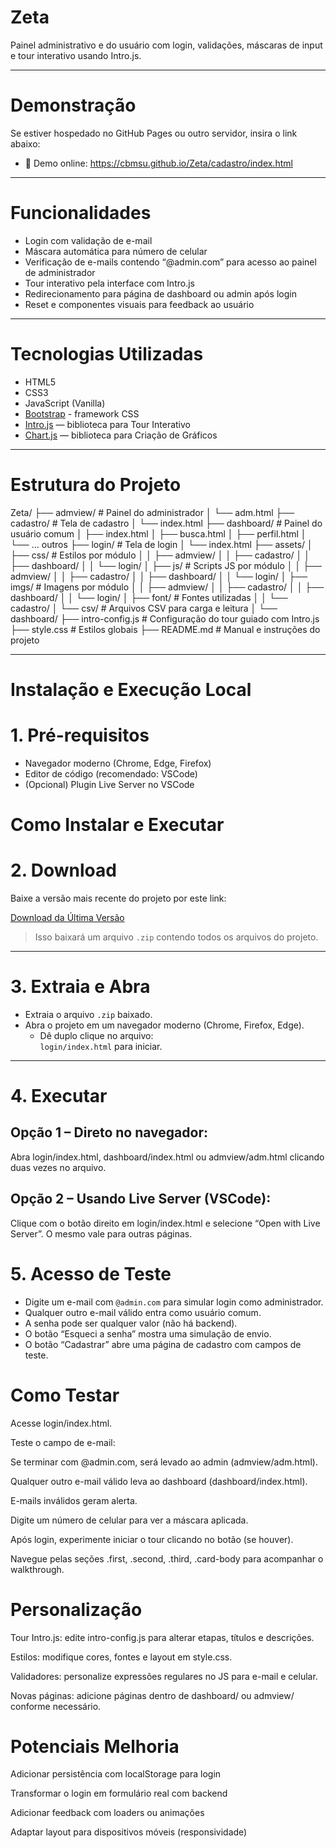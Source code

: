 # Zeta

Painel administrativo e do usuário com login, validações, máscaras de input e tour interativo usando Intro.js.

---

# Demonstração

Se estiver hospedado no GitHub Pages ou outro servidor, insira o link abaixo:
- 🔗 Demo online: https://cbmsu.github.io/Zeta/cadastro/index.html 

---

# Funcionalidades

- Login com validação de e-mail
- Máscara automática para número de celular
- Verificação de e-mails contendo “@admin.com” para acesso ao painel de administrador
- Tour interativo pela interface com Intro.js
- Redirecionamento para página de dashboard ou admin após login
- Reset e componentes visuais para feedback ao usuário

---

# Tecnologias Utilizadas

- HTML5
- CSS3
- JavaScript (Vanilla)
- [Bootstrap](https://getbootstrap.com/) - framework CSS 
- [Intro.js](https://introjs.com/) — biblioteca para Tour Interativo
- [Chart.js](https://www.chartjs.org/) — biblioteca para Criação de Gráficos

---

# Estrutura do Projeto

Zeta/
├── admview/              # Painel do administrador
│   └── adm.html
├── cadastro/             # Tela de cadastro
│   └── index.html
├── dashboard/            # Painel do usuário comum
│   ├── index.html
│   ├── busca.html
│   ├── perfil.html
│   └── ... outros
├── login/                # Tela de login
│   └── index.html
├── assets/
│   ├── css/              # Estilos por módulo
│   │   ├── admview/
│   │   ├── cadastro/
│   │   ├── dashboard/
│   │   └── login/
│   ├── js/               # Scripts JS por módulo
│   │   ├── admview/
│   │   ├── cadastro/
│   │   ├── dashboard/
│   │   └── login/
│   ├── imgs/             # Imagens por módulo
│   │   ├── admview/
│   │   ├── cadastro/
│   │   ├── dashboard/
│   │   └── login/
│   ├── font/             # Fontes utilizadas
│   │   └── cadastro/
│   └── csv/              # Arquivos CSV para carga e leitura
│       └── dashboard/
├── intro-config.js       # Configuração do tour guiado com Intro.js
├── style.css             # Estilos globais
├── README.md             # Manual e instruções do projeto


---

# Instalação e Execução Local

# 1. Pré-requisitos

- Navegador moderno (Chrome, Edge, Firefox)
- Editor de código (recomendado: VSCode)
- (Opcional) Plugin Live Server no VSCode

# Como Instalar e Executar

# 2. Download

Baixe a versão mais recente do projeto por este link:

[Download da Última Versão](https://github.com/CBMSU/Zeta/releases/latest)

> Isso baixará um arquivo `.zip` contendo todos os arquivos do projeto.

---

# 3. Extraia e Abra

- Extraia o arquivo `.zip` baixado.
- Abra o projeto em um navegador moderno (Chrome, Firefox, Edge).
  - Dê duplo clique no arquivo:  
    `login/index.html` para iniciar.

---

# 4. Executar
## Opção 1 – Direto no navegador:
Abra login/index.html, dashboard/index.html ou admview/adm.html clicando duas vezes no arquivo.

## Opção 2 – Usando Live Server (VSCode):
Clique com o botão direito em login/index.html e selecione “Open with Live Server”. O mesmo vale para outras páginas.

# 5. Acesso de Teste

- Digite um e-mail com `@admin.com` para simular login como administrador.
- Qualquer outro e-mail válido entra como usuário comum.
- A senha pode ser qualquer valor (não há backend).
- O botão “Esqueci a senha” mostra uma simulação de envio.
- O botão “Cadastrar” abre uma página de cadastro com campos de teste.

# Como Testar
Acesse login/index.html.

Teste o campo de e-mail:

Se terminar com @admin.com, será levado ao admin (admview/adm.html).

Qualquer outro e-mail válido leva ao dashboard (dashboard/index.html).

E-mails inválidos geram alerta.

Digite um número de celular para ver a máscara aplicada.

Após login, experimente iniciar o tour clicando no botão (se houver).

Navegue pelas seções .first, .second, .third, .card-body para acompanhar o walkthrough.

# Personalização
Tour Intro.js: edite intro-config.js para alterar etapas, títulos e descrições.

Estilos: modifique cores, fontes e layout em style.css.

Validadores: personalize expressões regulares no JS para e-mail e celular.

Novas páginas: adicione páginas dentro de dashboard/ ou admview/ conforme necessário.

# Potenciais Melhoria
Adicionar persistência com localStorage para login

Transformar o login em formulário real com backend

Adicionar feedback com loaders ou animações

Adaptar layout para dispositivos móveis (responsividade)

